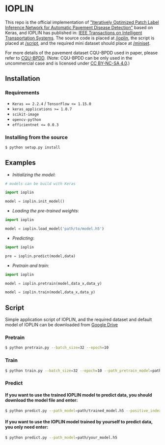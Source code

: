 # IOPLIN 
This repo is the official implementation of ["Iteratively Optimized Patch Label Inference Network for Automatic Pavement Disease Detection"](https://ieeexplore.ieee.org/abstract/document/9447759) based on Keras, and IOPLIN has published in: [IEEE Transactions on Intelligent Transportation Systems](https://ieeexplore.ieee.org/xpl/RecentIssue.jsp?punumber=6979). The source code is placed at [/ioplin](https://github.com/DearCaat/ioplin/tree/main/ioplin), the script is placed at [/script](https://github.com/DearCaat/ioplin/tree/main/script), and the required mini dataset should place at [/miniset](https://github.com/DearCaat/ioplin/tree/main/miniset).

For more details of the pavement dataset CQU-BPDD used in paper, please refer to [CQU-BPDD](https://dearcaat.github.io/CQU-BPDD/).
 (Note: CQU-BPDD can be only used in the uncommercial case and is licensed under [CC BY-NC-SA 4.0](https://creativecommons.org/licenses/by-nc-sa/4.0/).)

## Installation

### Requirements

* `Keras == 2.2.4` / `TensorFlow <= 1.15.0`
* `keras_applications >= 1.0.7`
* `scikit-image`
* `opencv-python`
* `efficientnet <= 0.0.3`

### Installing from the source

```bash
$ python setup.py install
```

## Examples
* *Initializing the model*:

```python
# models can be build with Keras

import ioplin

model = ioplin.init_model()  

```

* *Loading the pre-trained weights*:

```python
import ioplin

model = ioplin.load_model('path/to/model.h5')
```

* *Predicting*:

```python
import ioplin

pre = ioplin.predict(model,data)
```

* *Pretrain and train*:

```python
import ioplin

model = ioplin.pretrain(model,data_x,data_y)

model = ioplin.train(model,data_x,data_y)
```

## Script
Simple application script of IOPLIN, and the required dataset and default model of IOPLIN can be downloaded from [Google Drive](https://drive.google.com/drive/folders/1eNu3IJ_N4ND3rlvuADsQd19wTIxE_T9Y?usp=sharing)
### Pretrain
```bash
$ python pretrain.py --batch_size=32 --epoch=10
```
### Train
```bash
$ python train.py --batch_size=32 --epoch=10 --path_pretrain_model=path/pretrain_model.h5
```
### Predict

#### If you want to use the trained IOPLIN model to predict data, you should download the model file and  enter:
```bash
$ python predict.py --path_model=path/trained_model.h5 --positive_index=0 
```
#### If you want to use the IOPLIN model trained by yourself to predict data, you only need enter:
```bash
$ python predict.py --path_model=path/your_model.h5
```
